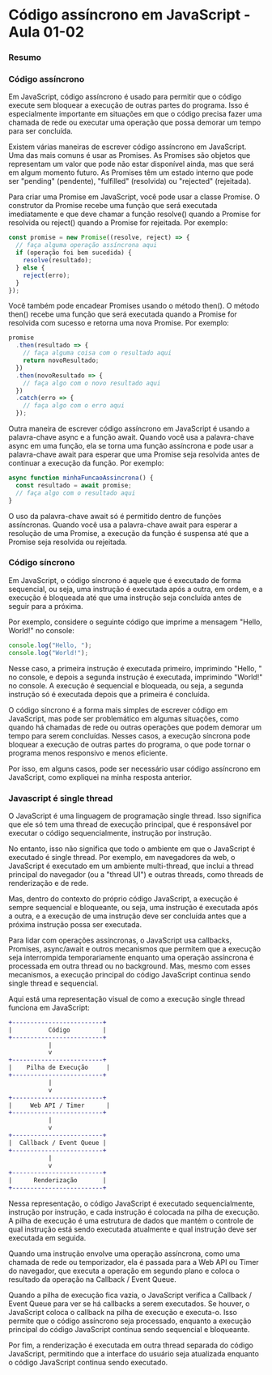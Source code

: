<!--
Antes de publicar a issue, lembre-se de clicar na aba "Preview", para visualizar se a formatação está correta =)
-->

<!-- Escreva/insira as imagens após essa linha -->

# Código assíncrono em JavaScript - Aula 01-02

### Resumo

### Código assíncrono

Em JavaScript, código assíncrono é usado para permitir que o código execute sem bloquear a execução de outras partes do programa. Isso é especialmente importante em situações em que o código precisa fazer uma chamada de rede ou executar uma operação que possa demorar um tempo para ser concluída.

Existem várias maneiras de escrever código assíncrono em JavaScript. Uma das mais comuns é usar as Promises. As Promises são objetos que representam um valor que pode não estar disponível ainda, mas que será em algum momento futuro. As Promises têm um estado interno que pode ser "pending" (pendente), "fulfilled" (resolvida) ou "rejected" (rejeitada).

Para criar uma Promise em JavaScript, você pode usar a classe Promise. O construtor da Promise recebe uma função que será executada imediatamente e que deve chamar a função resolve() quando a Promise for resolvida ou reject() quando a Promise for rejeitada. Por exemplo:

```javascript
const promise = new Promise((resolve, reject) => {
  // faça alguma operação assíncrona aqui
  if (operação foi bem sucedida) {
    resolve(resultado);
  } else {
    reject(erro);
  }
});
```

Você também pode encadear Promises usando o método then(). O método then() recebe uma função que será executada quando a Promise for resolvida com sucesso e retorna uma nova Promise. Por exemplo:

```javascript
promise
  .then(resultado => {
    // faça alguma coisa com o resultado aqui
    return novoResultado;
  })
  .then(novoResultado => {
    // faça algo com o novo resultado aqui
  })
  .catch(erro => {
    // faça algo com o erro aqui
  });
```

Outra maneira de escrever código assíncrono em JavaScript é usando a palavra-chave async e a função await. Quando você usa a palavra-chave async em uma função, ela se torna uma função assíncrona e pode usar a palavra-chave await para esperar que uma Promise seja resolvida antes de continuar a execução da função. Por exemplo:

```javascript
async function minhaFuncaoAssincrona() {
  const resultado = await promise;
  // faça algo com o resultado aqui
}
```

O uso da palavra-chave await só é permitido dentro de funções assíncronas. Quando você usa a palavra-chave await para esperar a resolução de uma Promise, a execução da função é suspensa até que a Promise seja resolvida ou rejeitada.

### Código síncrono

Em JavaScript, o código síncrono é aquele que é executado de forma sequencial, ou seja, uma instrução é executada após a outra, em ordem, e a execução é bloqueada até que uma instrução seja concluída antes de seguir para a próxima.

Por exemplo, considere o seguinte código que imprime a mensagem "Hello, World!" no console:

```javascript
console.log("Hello, ");
console.log("World!");
```

Nesse caso, a primeira instrução é executada primeiro, imprimindo "Hello, " no console, e depois a segunda instrução é executada, imprimindo "World!" no console. A execução é sequencial e bloqueada, ou seja, a segunda instrução só é executada depois que a primeira é concluída.

O código síncrono é a forma mais simples de escrever código em JavaScript, mas pode ser problemático em algumas situações, como quando há chamadas de rede ou outras operações que podem demorar um tempo para serem concluídas. Nesses casos, a execução síncrona pode bloquear a execução de outras partes do programa, o que pode tornar o programa menos responsivo e menos eficiente.

Por isso, em alguns casos, pode ser necessário usar código assíncrono em JavaScript, como expliquei na minha resposta anterior.

### Javascript é single thread

O JavaScript é uma linguagem de programação single thread. Isso significa que ele só tem uma thread de execução principal, que é responsável por executar o código sequencialmente, instrução por instrução.

No entanto, isso não significa que todo o ambiente em que o JavaScript é executado é single thread. Por exemplo, em navegadores da web, o JavaScript é executado em um ambiente multi-thread, que inclui a thread principal do navegador (ou a "thread UI") e outras threads, como threads de renderização e de rede.

Mas, dentro do contexto do próprio código JavaScript, a execução é sempre sequencial e bloqueante, ou seja, uma instrução é executada após a outra, e a execução de uma instrução deve ser concluída antes que a próxima instrução possa ser executada.

Para lidar com operações assíncronas, o JavaScript usa callbacks, Promises, async/await e outros mecanismos que permitem que a execução seja interrompida temporariamente enquanto uma operação assíncrona é processada em outra thread ou no background. Mas, mesmo com esses mecanismos, a execução principal do código JavaScript continua sendo single thread e sequencial.

Aqui está uma representação visual de como a execução single thread funciona em JavaScript:

```diff
+-------------------------+
|          Código         |
+-------------------------+
           |
           v
+-------------------------+
|    Pilha de Execução     |
+-------------------------+
           |
           v
+-------------------------+
|     Web API / Timer      |
+-------------------------+
           |
           v
+-------------------------+
|  Callback / Event Queue |
+-------------------------+
           |
           v
+-------------------------+
|      Renderização       |
+-------------------------+

```

Nessa representação, o código JavaScript é executado sequencialmente, instrução por instrução, e cada instrução é colocada na pilha de execução. A pilha de execução é uma estrutura de dados que mantém o controle de qual instrução está sendo executada atualmente e qual instrução deve ser executada em seguida.

Quando uma instrução envolve uma operação assíncrona, como uma chamada de rede ou temporizador, ela é passada para a Web API ou Timer do navegador, que executa a operação em segundo plano e coloca o resultado da operação na Callback / Event Queue.

Quando a pilha de execução fica vazia, o JavaScript verifica a Callback / Event Queue para ver se há callbacks a serem executados. Se houver, o JavaScript coloca o callback na pilha de execução e executa-o. Isso permite que o código assíncrono seja processado, enquanto a execução principal do código JavaScript continua sendo sequencial e bloqueante.

Por fim, a renderização é executada em outra thread separada do código JavaScript, permitindo que a interface do usuário seja atualizada enquanto o código JavaScript continua sendo executado.
